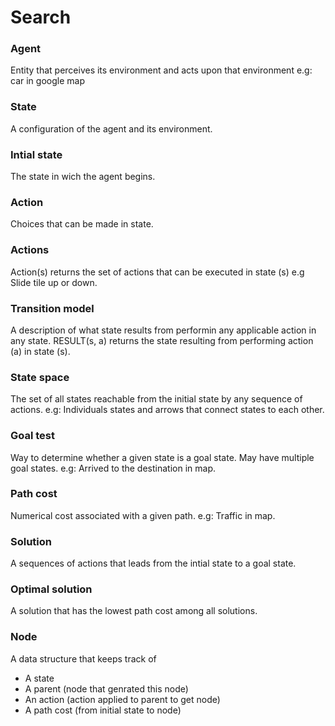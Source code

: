 # Search
### Agent
Entity that perceives its environment and acts upon that environment 
e.g: car in google map
### State
A configuration of the agent and its environment.
### Intial state
The state in wich the agent begins.
### Action
Choices that can be made in state.
### Actions
Action(s) returns the set of actions that can be executed in state (s) 
e.g Slide tile up or down.
### Transition model
A description of what state results from performin any applicable action in any state.
RESULT(s, a) returns the state resulting from performing action (a) in state (s).
### State space
The set of all states reachable from the initial state by any sequence of actions.
e.g: Individuals states and arrows that connect states to each other.
### Goal test
Way to determine whether a given state is a goal state.
May have multiple goal states.
e.g: Arrived to the destination in map.
### Path cost
Numerical cost associated with a given path.
e.g: Traffic in map.
### Solution
A sequences of actions that leads from the intial state to a goal state.
### Optimal solution
A solution that has the lowest path cost among all solutions.
### Node
A data structure that keeps track of 
- A state
- A parent (node that genrated this node)
- An action (action applied to parent to get node)
- A path cost (from initial state to node)

